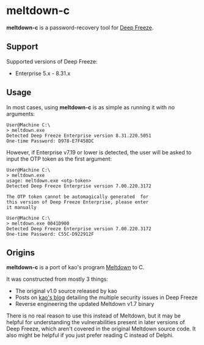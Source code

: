 meltdown-c
==========

**meltdown-c** is a password-recovery tool for [Deep Freeze].

Support
-------
Supported versions of Deep Freeze:
* Enterprise 5.x - 8.31.x

Usage
-----
In most cases, using **meltdown-c** is as simple as running it with
no arguments:

```
User@Machine C:\
> meltdown.exe
Detected Deep Freeze Enterprise version 8.31.220.5051
One-time Password: D978-E7F458DC
```

However, if Enterprise v7.19 or lower is detected, the user will be
asked to input the OTP token as the first argument:

```
User@Machine C:\
> meltdown.exe
usage: meltdown.exe <otp-token>
Detected Deep Freeze Enterprise version 7.00.220.3172

The OTP token cannot be automagically generated  for
this version of Deep Freeze Enterprise, please enter
it manually

User@Machine C:\
> meltdown.exe 0041D900
Detected Deep Freeze Enterprise version 7.00.220.3172
One-time Password: C55C-D922912F
```

Origins
-------
**meltdown-c** is a port of kao's program [Meltdown] to C.

It was constructed from mostly 3 things:
* The original v1.0 source released by kao
* Posts on [kao's blog] detailing the multiple security issues in Deep Freeze
* Reverse engineering the updated Meltdown v1.7 binary

There is no real reason to use this instead of Meltdown, but it may be
helpful for understanding the vulnerabilities present in later versions
of Deep Freeze, which aren't covered in the original Meltdown source code.
It also might be helpful if you just prefer reading C instead of Delphi.

[Deep Freeze]:http://www.faronics.com/products/deep-freeze/
[kao's blog]:http://lifeinhex.com/tag/meltdown/
[Meltdown]:http://lifeinhex.com/improving-meltdown/
